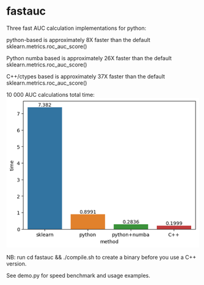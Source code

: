 # fastauc

Three fast AUC calculation implementations for python:

python-based is approximately 8X faster than the default sklearn.metrics.roc_auc_score()

Python numba based is approximately 26X faster than the default sklearn.metrics.roc_auc_score()

C++/ctypes based is approximately 37X faster than the default sklearn.metrics.roc_auc_score()

10 000 AUC calculations total time:
![times](times.png)

NB: run cd fastauc && ./compile.sh to create a binary before you use a C++ version.

See demo.py for speed benchmark and usage examples.